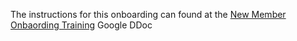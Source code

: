 The instructions for this onboarding can found at the [New Member Onbaording Training](https://docs.google.com/document/d/10z437tcz8-Uf_frnuWjzvteF994eBiVgWAKEOqBmoUw/edit) Google DDoc

